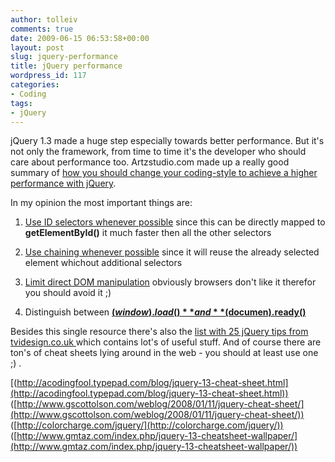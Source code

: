```yaml
---
author: tolleiv
comments: true
date: 2009-06-15 06:53:58+00:00
layout: post
slug: jquery-performance
title: jQuery performance
wordpress_id: 117
categories:
- Coding
tags:
- jQuery
---
```


jQuery 1.3 made a huge step especially towards better performance. But it's not only the framework, from time to time it's the developer who should care about performance too. Artzstudio.com made up a really good summary of [how you should change your coding-style to achieve a higher performance with jQuery](http://www.artzstudio.com/2009/04/jquery-performance-rules/).

In my opinion the most important things are:



	
  1. [Use ID selectors whenever possible](http://www.artzstudio.com/2009/04/jquery-performance-rules/#descend-from-id) since this can be directly mapped to **getElementById()** it much faster then all the other selectors

	
  2. [Use chaining whenever possible](http://www.artzstudio.com/2009/04/jquery-performance-rules/#harness-chaining) since it will reuse the already selected element whichout additional selectors

	
  3. [Limit direct DOM manipulation](http://www.artzstudio.com/2009/04/jquery-performance-rules/#limit-dom-manipulation) obviously browsers don't like it therefor you should avoid it ;)

	
  4. Distinguish between [**$(window).load()** and **$(documen).ready()**](http://www.artzstudio.com/2009/04/jquery-performance-rules/#defer-to-window-load)


Besides this single resource there's also the [list with 25 jQuery tips from tvidesign.co.uk ](http://www.tvidesign.co.uk/blog/improve-your-jquery-25-excellent-tips.aspx)which contains lot's of useful stuff. And of course there are ton's of cheat sheets lying around in the web - you should at least use one ;) .

[(http://acodingfool.typepad.com/blog/jquery-13-cheat-sheet.html](http://acodingfool.typepad.com/blog/jquery-13-cheat-sheet.html))
([http://www.gscottolson.com/weblog/2008/01/11/jquery-cheat-sheet/](http://www.gscottolson.com/weblog/2008/01/11/jquery-cheat-sheet/))
([http://colorcharge.com/jquery/](http://colorcharge.com/jquery/))
([http://www.gmtaz.com/index.php/jquery-13-cheatsheet-wallpaper/](http://www.gmtaz.com/index.php/jquery-13-cheatsheet-wallpaper/))

